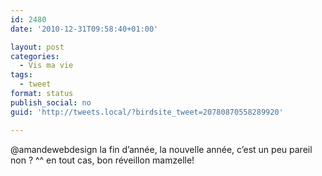 ```yaml
---
id: 2480
date: '2010-12-31T09:58:40+01:00'

layout: post
categories:
  - Vis ma vie
tags:
  - tweet
format: status
publish_social: no
guid: 'http://tweets.local/?birdsite_tweet=20780870558289920'

---
```


@amandewebdesign la fin d’année, la nouvelle année, c’est un peu pareil non ? ^^ en tout cas, bon réveillon mamzelle!